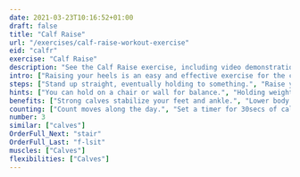 ```yaml
---
date: 2021-03-23T10:16:52+01:00
draft: false
title: "Calf Raise"
url: "/exercises/calf-raise-workout-exercise"
eid: "calfr"
exercise: "Calf Raise"
description: "See the Calf Raise exercise, including video demonstration, instructions on how-to perform, benefits, activated body parts and related exercises."
intro: ["Raising your heels is an easy and effective exercise for the calves."]
steps: ["Stand up straight, eventually holding to something.", "Raise your heels until you are standing on your toes.", "Bring down the heels back to the floor.", "This is one repetition."]
hints: ["You can hold on a chair or wall for balance.", "Holding weights (bags or dumbbells) will make the exercise more effective.", "Calf raises can easily be done while in the morning mirror, or in front of the TV."]
benefits: ["Strong calves stabilize your feet and ankle.", "Lower body performance frequently depends on calves, strength them will make a difference.", "Advantage or explosiveness in sprinting.", "Protect knees on jumps, burpees and any impact actions."]
counting: ["Count moves along the day.", "Set a timer for 30secs of calf raises. The next day increase 2 seconds, and consecutively.", "Set a goal for 20 consecutive days, restart counting the days if the daily goal is missed."]
number: 3
similar: ["calves"]
OrderFull_Next: "stair"
OrderFull_Last: "f-lsit"
muscles: ["Calves"]
flexibilities: ["Calves"]
---
```

